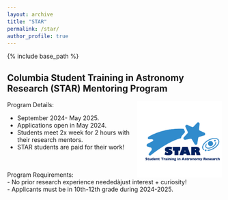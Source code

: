 ```yaml
---
layout: archive
title: "STAR"
permalink: /star/
author_profile: true
---
```


{% include base_path %}


## Columbia Student Training in Astronomy Research (STAR) Mentoring Program
<img align="right" src="../images/STAR_logo.PNG" width=200>

Program Details:<br>
- September 2024- May 2025.<br>
- Applications open in May 2024.<br>
- Students meet 2x week for 2 hours with their research mentors.<br>
- STAR students are paid for their work!<br>
<br>
<br>
Program Requirements:<br>
- No prior research experience neededàjust interest + curiosity!<br>
- Applicants must be in 10th-12th grade during 2024-2025.<br>




